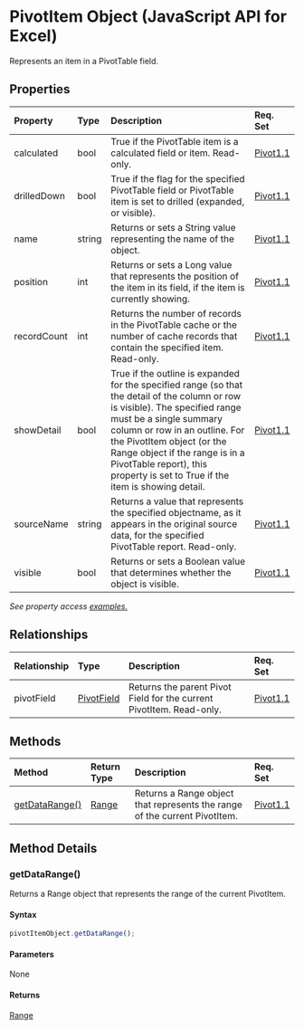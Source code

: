 # PivotItem Object (JavaScript API for Excel)

Represents an item in a PivotTable field.

## Properties

| Property	   | Type	|Description| Req. Set|
|:---------------|:--------|:----------|:----|
|calculated|bool|True if the PivotTable item is a calculated field or item. Read-only.|[Pivot1.1](../requirement-sets/excel-api-requirement-sets.md)|
|drilledDown|bool|True if the flag for the specified PivotTable field or PivotTable item is set to drilled (expanded, or visible).|[Pivot1.1](../requirement-sets/excel-api-requirement-sets.md)|
|name|string|Returns or sets a String value representing the name of the object.|[Pivot1.1](../requirement-sets/excel-api-requirement-sets.md)|
|position|int|Returns or sets a Long value that represents the position of the item in its field, if the item is currently showing.|[Pivot1.1](../requirement-sets/excel-api-requirement-sets.md)|
|recordCount|int|Returns the number of records in the PivotTable cache or the number of cache records that contain the specified item. Read-only.|[Pivot1.1](../requirement-sets/excel-api-requirement-sets.md)|
|showDetail|bool|True if the outline is expanded for the specified range (so that the detail of the column or row is visible). The specified range must be a single summary column or row in an outline. For the PivotItem object (or the Range object if the range is in a PivotTable report), this property is set to True if the item is showing detail.|[Pivot1.1](../requirement-sets/excel-api-requirement-sets.md)|
|sourceName|string|Returns a value that represents the specified objectname, as it appears in the original source data, for the specified PivotTable report. Read-only.|[Pivot1.1](../requirement-sets/excel-api-requirement-sets.md)|
|visible|bool|Returns or sets a Boolean value that determines whether the object is visible.|[Pivot1.1](../requirement-sets/excel-api-requirement-sets.md)|

_See property access [examples.](#property-access-examples)_

## Relationships
| Relationship | Type	|Description| Req. Set|
|:---------------|:--------|:----------|:----|
|pivotField|[PivotField](pivotfield.md)|Returns the parent Pivot Field for the current PivotItem. Read-only.|[Pivot1.1](../requirement-sets/excel-api-requirement-sets.md)|

## Methods

| Method		   | Return Type	|Description| Req. Set|
|:---------------|:--------|:----------|:----|
|[getDataRange()](#getdatarange)|[Range](range.md)|Returns a Range object that represents the range of the current PivotItem.|[Pivot1.1](../requirement-sets/excel-api-requirement-sets.md)|

## Method Details


### getDataRange()
Returns a Range object that represents the range of the current PivotItem.

#### Syntax
```js
pivotItemObject.getDataRange();
```

#### Parameters
None

#### Returns
[Range](range.md)
